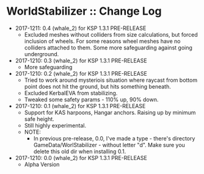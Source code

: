 # WorldStabilizer :: Change Log

* 2017-1211: 0.4 (whale_2) for KSP 1.3.1 PRE-RELEASE
	+ Excluded meshes without colliders from size calculations, but forced inclusion of wheels. For some reasons wheel meshes have no colliders attached to them. Some more safeguarding against going underground.
* 2017-1210: 0.3 (whale_2) for KSP 1.3.1 PRE-RELEASE
	+ More safeguarding 
* 2017-1210: 0.2 (whale_2) for KSP 1.3.1 PRE-RELEASE
	+ Tried to work around mysteriois situation where raycast from bottom point does not hit the ground, but hits something beneath.
	+ Excluded KerbalEVA from stabilizing.
	+ Tweaked some safety params - 110% up, 90% down.
* 2017-1210: 0.1 (whale_2) for KSP 1.3.1 PRE-RELEASE
	+ Support for KAS harpoons, Hangar anchors. Raising up by minimum safe height.
	+ Still highly experimental.
	+ NOTE:
		- In previous pre-release, 0.0, I've made a type - there's directory GameData/WorlStabilizer - without letter "d". Make sure you delete this old dir when installing 0.1.
* 2017-1210: 0.0 (whale_2) for KSP 1.3.1 PRE-RELEASE
	+ Alpha Version
